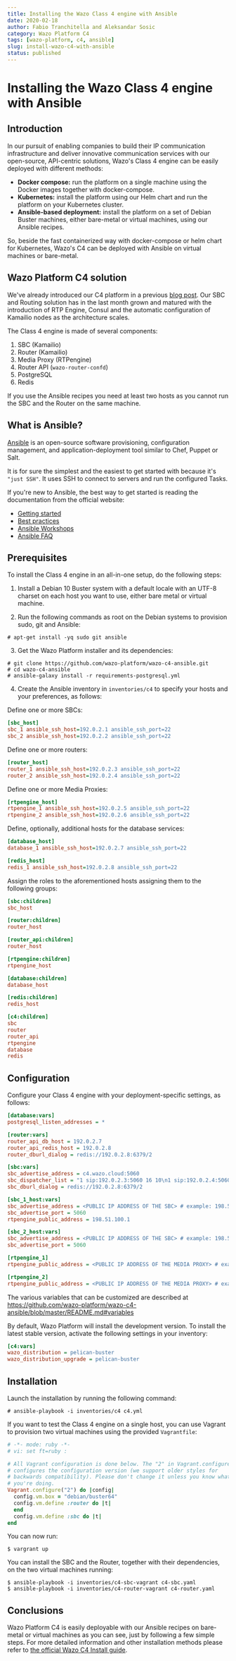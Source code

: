 ```yaml
---
title: Installing the Wazo Class 4 engine with Ansible
date: 2020-02-18
author: Fabio Tranchitella and Aleksandar Sosic
category: Wazo Platform C4
tags: [wazo-platform, c4, ansible]
slug: install-wazo-c4-with-ansible
status: published
---
```


# Installing the Wazo Class 4 engine with Ansible

## Introduction

In our pursuit of enabling companies to build their IP communication infrastructure and deliver innovative communication services with our open-source, API-centric solutions, Wazo's Class 4 engine can be easily deployed with different methods:

- **Docker compose:** run the platform on a single machine using the Docker images together with docker-compose.
- **Kubernetes:** install the platform using our Helm chart and run the platform on your Kubernetes cluster.
- **Ansible-based deployment:** install the platform on a set of Debian Buster machines, either bare-metal or virtual machines, using our Ansible recipes.

So, beside the fast containerized way with docker-compose or helm chart for Kubernetes, Wazo's C4 can be deployed with Ansible on virtual machines or bare-metal.

<!-- truncate -->

## Wazo Platform C4 solution

We've already introduced our C4 platform in a previous [blog post](/blog/wazo-platform-c4-overview). Our SBC and Routing solution has in the last month grown and matured with the introduction of RTP Engine, Consul and the automatic configuration of Kamailio nodes as the architecture scales.

The Class 4 engine is made of several components:

1. SBC (Kamailio)
2. Router (Kamailio)
3. Media Proxy (RTPengine)
4. Router API (`wazo-router-confd`)
5. PostgreSQL
6. Redis

If you use the Ansible recipes you need at least two hosts as you cannot run the SBC and the Router on the same machine.

## What is Ansible?

[Ansible](https://www.ansible.com/) is an open-source software provisioning, configuration management, and application-deployment tool similar to Chef, Puppet or Salt.

It is for sure the simplest and the easiest to get started with because it's `"just SSH"`. It uses SSH to connect to servers and run the configured Tasks.

If you're new to Ansible, the best way to get started is reading the documentation from the official website:

- [Getting started](https://docs.ansible.com/ansible/latest/user_guide/intro_getting_started.html)
- [Best practices](https://docs.ansible.com/ansible/latest/user_guide/playbooks_best_practices.html)
- [Ansible Workshops](https://ansible.github.io/workshops/)
- [Ansible FAQ](https://docs.ansible.com/ansible/latest/reference_appendices/faq.html)

## Prerequisites

To install the Class 4 engine in an all-in-one setup, do the following steps:

1. Install a Debian 10 Buster system with a default locale with an UTF-8 charset on each host you want to use, either bare metal or virtual machine.

2. Run the following commands as root on the Debian systems to provision sudo, git and Ansible:

```ShellSession
# apt-get install -yq sudo git ansible
```

3. Get the Wazo Platform installer and its dependencies:

```ShellSession
# git clone https://github.com/wazo-platform/wazo-c4-ansible.git
# cd wazo-c4-ansible
# ansible-galaxy install -r requirements-postgresql.yml
```

4. Create the Ansible inventory in `inventories/c4` to specify your hosts and your preferences, as follows:

Define one or more SBCs:

```Ini
[sbc_host]
sbc_1 ansible_ssh_host=192.0.2.1 ansible_ssh_port=22
sbc_2 ansible_ssh_host=192.0.2.2 ansible_ssh_port=22
```

Define one or more routers:

```Ini
[router_host]
router_1 ansible_ssh_host=192.0.2.3 ansible_ssh_port=22
router_2 ansible_ssh_host=192.0.2.4 ansible_ssh_port=22
```

Define one or more Media Proxies:

```Ini
[rtpengine_host]
rtpengine_1 ansible_ssh_host=192.0.2.5 ansible_ssh_port=22
rtpengine_2 ansible_ssh_host=192.0.2.6 ansible_ssh_port=22
```

Define, optionally, additional hosts for the database services:

```Ini
[database_host]
database_1 ansible_ssh_host=192.0.2.7 ansible_ssh_port=22

[redis_host]
redis_1 ansible_ssh_host=192.0.2.8 ansible_ssh_port=22
```

Assign the roles to the aforementioned hosts assigning them to the following groups:

```Ini
[sbc:children]
sbc_host

[router:children]
router_host

[router_api:children]
router_host

[rtpengine:children]
rtpengine_host

[database:children]
database_host

[redis:children]
redis_host

[c4:children]
sbc
router
router_api
rtpengine
database
redis
```

## Configuration

Configure your Class 4 engine with your deployment-specific settings, as follows:

```Ini
[database:vars]
postgresql_listen_addresses = *

[router:vars]
router_api_db_host = 192.0.2.7
router_api_redis_host = 192.0.2.8
router_dburl_dialog = redis://192.0.2.8:6379/2

[sbc:vars]
sbc_advertise_address = c4.wazo.cloud:5060
sbc_dispatcher_list = "1 sip:192.0.2.3:5060 16 10\n1 sip:192.0.2.4:5060 16 10"
sbc_dburl_dialog = redis://192.0.2.8:6379/2

[sbc_1_host:vars]
sbc_advertise_address = <PUBLIC IP ADDRESS OF THE SBC> # example: 198.51.100.2
sbc_advertise_port = 5060
rtpengine_public_address = 198.51.100.1

[sbc_2_host:vars]
sbc_advertise_address = <PUBLIC IP ADDRESS OF THE SBC> # example: 198.51.100.3
sbc_advertise_port = 5060

[rtpengine_1]
rtpengine_public_address = <PUBLIC IP ADDRESS OF THE MEDIA PROXY> # example: 198.51.100.1

[rtpengine_2]
rtpengine_public_address = <PUBLIC IP ADDRESS OF THE MEDIA PROXY> # example: 198.51.100.2
```

The various variables that can be customized are described at https://github.com/wazo-platform/wazo-c4-ansible/blob/master/README.md#variables

By default, Wazo Platform will install the development version. To install
the latest stable version, activate the following settings in your inventory:

```Ini
[c4:vars]
wazo_distribution = pelican-buster
wazo_distribution_upgrade = pelican-buster
```

## Installation

Launch the installation by running the following command:

```ShellSession
# ansible-playbook -i inventories/c4 c4.yml
```

If you want to test the Class 4 engine on a single host, you can use Vagrant to provision two virtual machines using the provided `Vagrantfile`:

```Ruby
# -*- mode: ruby -*-
# vi: set ft=ruby :

# All Vagrant configuration is done below. The "2" in Vagrant.configure
# configures the configuration version (we support older styles for
# backwards compatibility). Please don't change it unless you know what
# you're doing.
Vagrant.configure("2") do |config|
  config.vm.box = "debian/buster64"
  config.vm.define :router do |t|
  end
  config.vm.define :sbc do |t|
end
```

You can now run:

```ShellSession
$ vargrant up
```

You can install the SBC and the Router, together with their dependencies, on the two virtual machines running:

```ShellSession
$ ansible-playbook -i inventories/c4-sbc-vagrant c4-sbc.yaml
$ ansible-playbook -i inventories/c4-router-vagrant c4-router.yaml
```

## Conclusions

Wazo Platform C4 is easily deployable with our Ansible recipes on bare-metal or virtual machines as you can see, just by following a few simple steps. For more detailed information and other installation methods please refer to [the official Wazo C4 Install guide](/use-cases/class-4).
